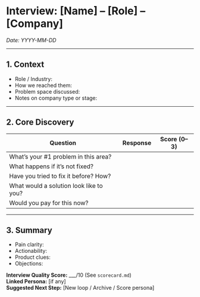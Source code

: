 # Interview: [Name] – [Role] – [Company]

_Date: YYYY-MM-DD_

---

## 1. Context

- Role / Industry:
- How we reached them:
- Problem space discussed:
- Notes on company type or stage:

---

## 2. Core Discovery

| Question                                | Response | Score (0–3) |
| --------------------------------------- | -------- | ----------- |
| What’s your #1 problem in this area?    |          |             |
| What happens if it’s not fixed?         |          |             |
| Have you tried to fix it before? How?   |          |             |
| What would a solution look like to you? |          |             |
| Would you pay for this now?             |          |             |

---

## 3. Summary

- Pain clarity:
- Actionability:
- Product clues:
- Objections:

**Interview Quality Score:** \_\_\_/10 (See `scorecard.md`)  
**Linked Persona:** [if any]  
**Suggested Next Step:** [New loop / Archive / Score persona]
